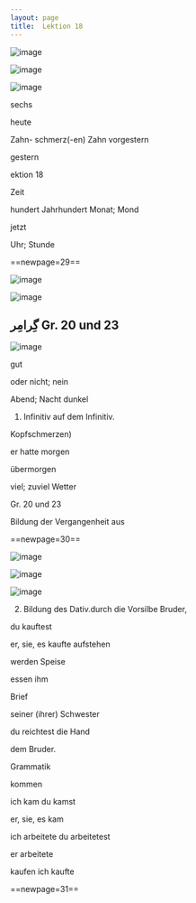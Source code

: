 ```yaml
---
layout: page
title:  Lektion 18
---
```



![image](assets/s/031.png-03.png)

![image](assets/s/2col/031.png-09_1L.png)

![image](assets/s/2col/031.png-09_2R.png)

sechs

heute

Zahn- schmerz(-en) Zahn vorgestern

gestern



ektion 18

Zeit

hundert Jahrhundert Monat; Mond

jetzt

Uhr; Stunde



==newpage=29==

![image](assets/s/2col/032.png-02_1L.png)

![image](assets/s/2col/032.png-02_2R.png)

## گِرامِر Gr. 20 und 23

![image](assets/s/032.png-07.png)

gut

oder nicht; nein

Abend; Nacht dunkel

1. Infinitiv auf dem Infinitiv.



Kopfschmerzen)

er hatte morgen

übermorgen

viel; zuviel Wetter

Gr. 20 und 23

Bildung der Vergangenheit aus



==newpage=30==

![image](assets/s/033.png-02.png)

![image](assets/s/2col/033.png-07_1L.png)

![image](assets/s/2col/033.png-07_2R.png)

2. Bildung des Dativ.durch die Vorsilbe Bruder,

du kauftest

er, sie, es kaufte aufstehen

werden Speise

essen ihm

Brief

seiner (ihrer) Schwester

du reichtest die Hand



dem Bruder.

Grammatik

kommen

ich kam du kamst

er, sie, es kam

ich arbeitete du arbeitetest

er arbeitete

kaufen ich kaufte



==newpage=31==

